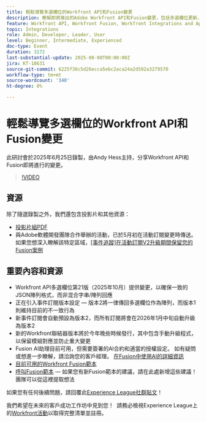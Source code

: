 ```yaml
---
title: 輕鬆導覽多選欄位的Workfront API和Fusion變更
description: 瞭解即將推出的Adobe Workfront API和Fusion變更，包括多選欄位更新、事件訂閱版本設定，以及防止重大變更的策略。
feature: Workfront API, Workfront Fusion, Workfront Integrations and Apps
topic: Integrations
role: Admin, Developer, Leader, User
level: Beginner, Intermediate, Experienced
doc-type: Event
duration: 3172
last-substantial-update: 2025-08-08T00:00:00Z
jira: KT-18631
source-git-commit: 6225f36c5d26ecca5ebc2aca24a2d592a3279570
workflow-type: tm+mt
source-wordcount: '340'
ht-degree: 0%

---
```



# 輕鬆導覽多選欄位的Workfront API和Fusion變更

此研討會於2025年6月25日錄製，由Andy Hess主持，分享Workfront API和Fusion即將進行的變更。

>[!VIDEO](https://video.tv.adobe.com/v/3469978/?learn=on&enablevpops)

## 資源

除了隨選錄製之外，我們還包含投影片和其他資源：
* [投影片組PDF](https://workfront-experience.s3.us-west-2.amazonaws.com/Training/Guides/Customer+Success+at+Scale/Navigating+the+API+and+Fusion+Changes+for+Multi-Select+Fields+with+Ease+062425.pdf)
* 與Adobe軟體開發團隊合作舉辦的活動，已於5月初在活動訂閱變更時傳送。如果您想深入瞭解該特定區域，[[事件追蹤]在活動訂閱V2升級期間保留您的Fusion案例](https://experienceleaguecommunities.adobe.com/t5/workfront-discussions/event-follow-up-preserving-your-fusion-scenarios-during-the/m-p/754182#M4041)

## 重要內容和資源

* Workfront API多選欄位第21版（2025年10月）提供變更，以確保一致的JSON陣列格式，而非混合字串/陣列回應
* 正在引入事件訂閱版本設定 — 版本2將一律傳回多選欄位作為陣列，而版本1則維持目前的不一致行為
* 新事件訂閱會自動預設為版本2，而所有訂閱將會在2026年1月中旬自動升級為版本2
* 新的Workfront聯結器版本將於今年晚些時候發行，其中包含手動升級程式，以保留模組對應並防止重大變更
* Fusion AI助理目前可用，但需要簽署的AI合約和適當的授權設定。 如有疑問或想進一步瞭解，請洽詢您的客戶經理。 [在Fusion中使用AI的詳細資訊](https://experienceleague.adobe.com/zh-hant/docs/workfront-fusion/using/manage-scenarios/fusion-ai-assistant)
* [目前可用的Workfront Fusion範本](https://experienceleague.adobe.com/zh-hant/docs/workfront-fusion/using/create-and-manage-templates/currently-available-fusion-templates)
* [呼叫Fusion範本](https://experienceleaguecommunities.adobe.com/t5/workfront-discussions/call-for-fusion-template-ideas/m-p/732085#M3686) — 如果您有新Fusion範本的建議，請在此處新增這些建議！ 團隊可以從這裡提取想法  

如果您有任何後續問題，請回覆此[Experience League社群貼文](https://experienceleaguecommunities.adobe.com/t5/workfront-discussions/event-follow-up-navigating-the-workfront-api-and-fusion-changes/td-p/761253)！ 

我們希望在未來的客戶成功工作坊中見到您！  請務必檢視Experience League上的[Workfront活動](https://experienceleague.adobe.com/events/?lang=zh-Hant&filters=Workfront)以取得完整清單並註冊。